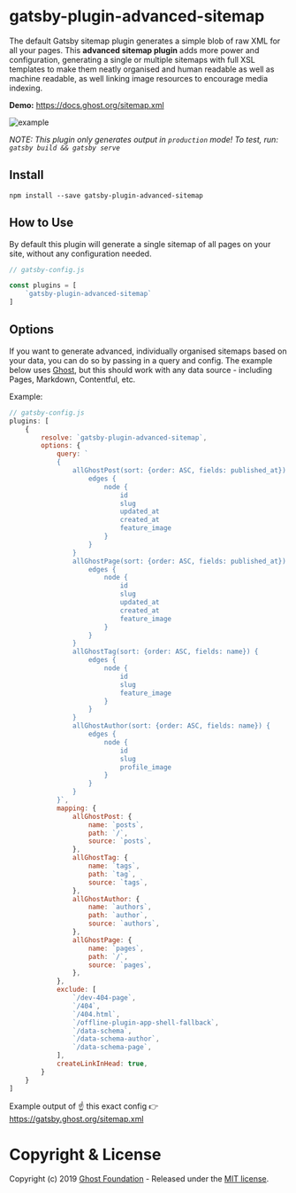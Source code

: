 # gatsby-plugin-advanced-sitemap

The default Gatsby sitemap plugin generates a simple blob of raw XML for all your pages. This **advanced sitemap plugin** adds more power and configuration, generating a single or multiple sitemaps with full XSL templates to make them neatly organised and human readable as well as machine readable, as well linking image resources to encourage media indexing.

**Demo:** https://docs.ghost.org/sitemap.xml 

![example](https://user-images.githubusercontent.com/120485/53390652-61491c80-39c6-11e9-9b5c-280672614bdb.png)

_NOTE: This plugin only generates output in `production` mode! To test, run: `gatsby build && gatsby serve`_


## Install

`npm install --save gatsby-plugin-advanced-sitemap`

## How to Use

By default this plugin will generate a single sitemap of all pages on your site, without any configuration needed.

```javascript
// gatsby-config.js

const plugins = [
    `gatsby-plugin-advanced-sitemap`
]
```


## Options

If you want to generate advanced, individually organised sitemaps based on your data, you can do so by passing in a query and config. The example below uses [Ghost](https://ghost.org), but this should work with any data source - including Pages, Markdown, Contentful, etc.

Example:

```javascript
// gatsby-config.js
plugins: [
    {
        resolve: `gatsby-plugin-advanced-sitemap`,
        options: {
            query: `
            {
                allGhostPost(sort: {order: ASC, fields: published_at}) {
                    edges {
                        node {
                            id
                            slug
                            updated_at
                            created_at
                            feature_image
                        }
                    }
                }
                allGhostPage(sort: {order: ASC, fields: published_at}) {
                    edges {
                        node {
                            id
                            slug
                            updated_at
                            created_at
                            feature_image
                        }
                    }
                }
                allGhostTag(sort: {order: ASC, fields: name}) {
                    edges {
                        node {
                            id
                            slug
                            feature_image
                        }
                    }
                }
                allGhostAuthor(sort: {order: ASC, fields: name}) {
                    edges {
                        node {
                            id
                            slug
                            profile_image
                        }
                    }
                }
            }`,
            mapping: {
                allGhostPost: {
                    name: `posts`,
                    path: `/`,
                    source: `posts`,
                },
                allGhostTag: {
                    name: `tags`,
                    path: `tag`,
                    source: `tags`,
                },
                allGhostAuthor: {
                    name: `authors`,
                    path: `author`,
                    source: `authors`,
                },
                allGhostPage: {
                    name: `pages`,
                    path: `/`,
                    source: `pages`,
                },
            },
            exclude: [
                `/dev-404-page`,
                `/404`,
                `/404.html`,
                `/offline-plugin-app-shell-fallback`,
                `/data-schema`,
                `/data-schema-author`,
                `/data-schema-page`,
            ],
            createLinkInHead: true,
        }
    }
]
```

Example output of ☝️ this exact config 👉 https://gatsby.ghost.org/sitemap.xml


# Copyright & License

Copyright (c) 2019 [Ghost Foundation](https://ghost.org) - Released under the [MIT license](LICENSE).
